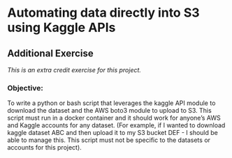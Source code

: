 # Automating data directly into S3 using Kaggle APIs

## Additional Exercise
*This is an extra credit exercise for this project.*

### Objective:
To write a python or bash script that leverages the kaggle API module to download the dataset and the AWS boto3 module to upload to S3. This script must run in a docker container and it should work for anyone’s AWS and Kaggle accounts for any dataset. (For example, if I wanted to download kaggle dataset ABC and then upload it to my S3 bucket DEF - I should be able to manage this. This script must not be specific to the datasets or accounts for this project).
